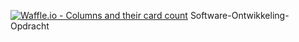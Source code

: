 [![Waffle.io - Columns and their card count](https://badge.waffle.io/samsambenben/Software-Ontwikkeling-Opdracht.png?columns=all)](https://waffle.io/samsambenben/Software-Ontwikkeling-Opdracht?utm_source=badge)
Software-Ontwikkeling-Opdracht
